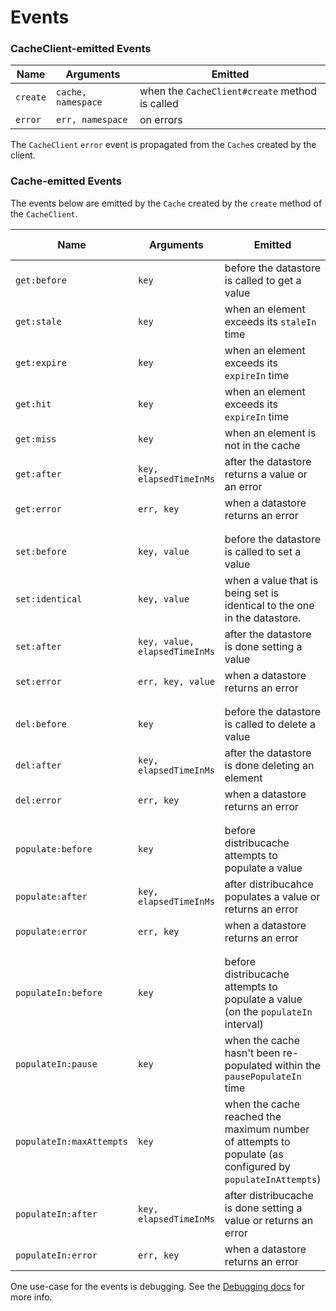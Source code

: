 # Events

### CacheClient-emitted Events

Name | Arguments | Emitted
-----|-----------|--------
`create` | `cache, namespace` | when the `CacheClient#create` method is called
`error` | `err, namespace` | on errors

The `CacheClient` `error` event is propagated from the `Cache`s created by the client.


### Cache-emitted Events

The events below are emitted by the `Cache` created by
the `create` method of the `CacheClient`.

Name | Arguments | Emitted | Followed by
-----|-----------|---------|-------------
`get:before` | `key`| before the datastore is called to get a value | none
`get:stale` | `key` | when an element exceeds its `staleIn` time | `populate`
`get:expire` | `key` | when an element exceeds its `expireIn` time | `del`
`get:hit` | `key` | when an element exceeds its `expireIn` time  | none
`get:miss` | `key` | when an element is not in the cache | `populate`
`get:after` | `key, elapsedTimeInMs` | after the datastore returns a value or an error | none
`get:error` | `err, key` | when a datastore returns an error | none
| | | |
| | | |
`set:before` | `key, value` | before the datastore is called to set a value | none
`set:identical` | `key, value` | when a value that is being set is identical to the one in the datastore. | none
`set:after` | `key, value, elapsedTimeInMs` | after the datastore is done setting a value | none
`set:error` | `err, key, value` | when a datastore returns an error | none
| | | |
| | | |
`del:before` | `key` | before the datastore is called to delete a value | none
`del:after` | `key, elapsedTimeInMs` | after the datastore is done deleting an element | none
`del:error` | `err, key` | when a datastore returns an error | none
| | | |
| | | |
`populate:before` | `key` | before distribucache attempts to populate a value | `set`
`populate:after` | `key, elapsedTimeInMs` | after distribucahce populates a value or returns an error | none
`populate:error` | `err, key` | when a datastore returns an error | none
| | | |
| | | |
`populateIn:before` | `key` | before distribucache attempts to populate a value (on the `populateIn` interval) | `populate`
`populateIn:pause` | `key` | when the cache hasn't been re-populated within the `pausePopulateIn` time | none
`populateIn:maxAttempts` | `key` | when the cache reached the maximum number of attempts to populate (as configured by `populateInAttempts`) | none
`populateIn:after` | `key, elapsedTimeInMs` | after distribucache is done setting a value or returns an error | none
`populateIn:error` | `err, key` | when a datastore returns an error  | none


One use-case for the events is debugging. See the [Debugging docs](/docs/debugging.md)
for more info.
